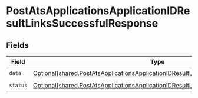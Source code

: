 # PostAtsApplicationsApplicationIDResultLinksSuccessfulResponse


## Fields

| Field                                                                                                                                                                                  | Type                                                                                                                                                                                   | Required                                                                                                                                                                               | Description                                                                                                                                                                            |
| -------------------------------------------------------------------------------------------------------------------------------------------------------------------------------------- | -------------------------------------------------------------------------------------------------------------------------------------------------------------------------------------- | -------------------------------------------------------------------------------------------------------------------------------------------------------------------------------------- | -------------------------------------------------------------------------------------------------------------------------------------------------------------------------------------- |
| `data`                                                                                                                                                                                 | [Optional[shared.PostAtsApplicationsApplicationIDResultLinksSuccessfulResponseData]](undefined/models/shared/postatsapplicationsapplicationidresultlinkssuccessfulresponsedata.md)     | :heavy_check_mark:                                                                                                                                                                     | N/A                                                                                                                                                                                    |
| `status`                                                                                                                                                                               | [Optional[shared.PostAtsApplicationsApplicationIDResultLinksSuccessfulResponseStatus]](undefined/models/shared/postatsapplicationsapplicationidresultlinkssuccessfulresponsestatus.md) | :heavy_check_mark:                                                                                                                                                                     | N/A                                                                                                                                                                                    |